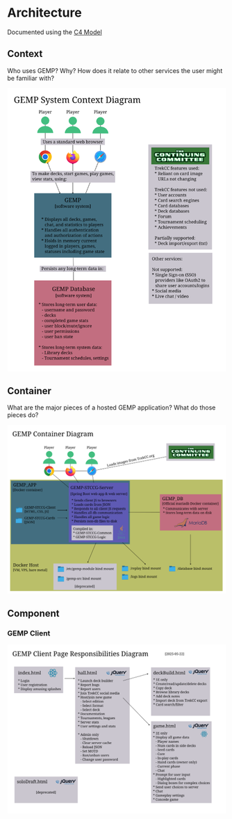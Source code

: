 # Architecture
Documented using the [C4 Model](https://c4model.com/)

## Context
Who uses GEMP? Why? How does it relate to other services the user might be familiar with?

![GEMP system context diagram (L1)](diagrams/system-context-diagram.svg)

## Container
What are the major pieces of a hosted GEMP application? What do those pieces do?

![GEMP system container diagram (L2)](diagrams/system-container-diagram.svg)

## Component

### GEMP Client

![GEMP Client Page Responsibilities diagram (L3)](diagrams/client-page-responsibilities.svg)

